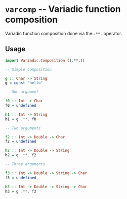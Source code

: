 # `varcomp` -- Variadic function composition

Variadic function composition done via the `.**.` operator.

## Usage

```haskell
import Variadic.Composition ((.**.))

-- Simple composition

g :: Char -> String
g = const "hello"

-- One argument

f0 :: Int -> Char
f0 = undefined

h1 :: Int -> String
h1 = g .**. f0

-- Two arguments

f2 :: Int -> Double -> Char
f2 = undefined

h2 :: Int -> Double -> String
h2 = g .**. f2

-- Three arguments

f3 :: Int -> Double -> String -> Char
f3 = undefined

h3 :: Int -> Double -> String -> Char
h3 = g .**. f3
```